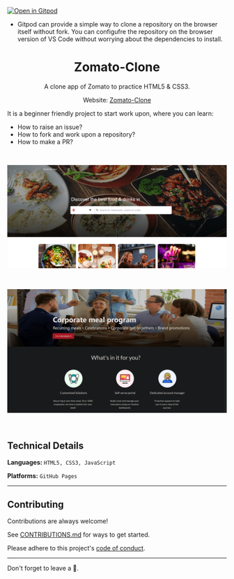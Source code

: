 
[![Open in Gitpod](https://gitpod.io/button/open-in-gitpod.svg)](https://gitpod.io/#https://github.com/SuperAayush/Zomato-Clone)

- Gitpod can provide a simple way to clone a repository on the browser itself without fork. You can configufre the repository on the browser version of VS Code without worrying about the dependencies to install.

<h1 align="center">Zomato-Clone</h1>

<p aign="center">
  <p align="center">A clone app of Zomato to practice HTML5 & CSS3.
    </p>
  <p align="center">Website: <a href="https://superaayush.github.io/Zomato-Clone/">Zomato-Clone</a></p>
</p>

It is a beginner friendly project to start work upon, where you can learn:
- How to raise an issue?
- How to fork and work upon a repository?
- How to make a PR?

<br>

![Screenshot](/Images/ss1.png)

<br>

![Screenshot](/Images/ss4.png)

<br>

## Technical Details
**Languages:**
```HTML5, CSS3, JavaScript```

**Platforms:** 
```GitHub Pages```

<hr>

## Contributing

Contributions are always welcome!

See [CONTRIBUTIONS.md](https://github.com/SuperAayush/Zomato-Clone/blob/main/CONTRIBUTING.md) for ways to get started.

Please adhere to this project's [code of conduct](https://github.com/SuperAayush/Zomato-Clone/blob/main/CODE_OF_CONDUCT.md).

<hr>

Don't forget to leave a 🌟.
